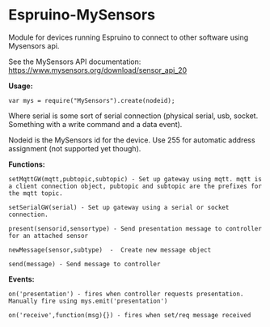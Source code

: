 # Espruino-MySensors
Module for devices running Espruino to connect to other software using Mysensors api.

See the MySensors API documentation: https://www.mysensors.org/download/sensor_api_20

**Usage:**
~~~~
var mys = require("MySensors").create(nodeid);
~~~~
Where serial is some sort of serial connection (physical serial, usb, socket. Something with a write command and a data event).

Nodeid is the MySensors id for the device. Use 255 for automatic address assignment (not supported yet though).

**Functions:**
~~~~
setMqttGW(mqtt,pubtopic,subtopic) - Set up gateway using mqtt. mqtt is a client connection object, pubtopic and subtopic are the prefixes for the mqtt topic.

setSerialGW(serial) - Set up gateway using a serial or socket connection.

present(sensorid,sensortype) - Send presentation message to controller for an attached sensor

newMessage(sensor,subtype)  -  Create new message object

send(message) - Send message to controller
~~~~
**Events:**
~~~~
on('presentation') - fires when controller requests presentation. Manually fire using mys.emit('presentation')

on('receive',function(msg){}) - fires when set/req message received
~~~~

